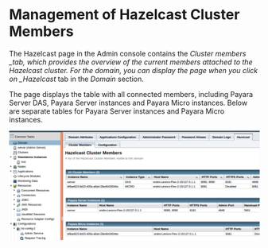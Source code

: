 # Management of Hazelcast Cluster Members

The Hazelcast page in the Admin console contains the _Cluster members \_tab, which provides the overview of the current members attached to the Hazelcast cluster. For the domain, you can display the page when you click on \_Hazelcast_ tab in the _Domain_ section.

The page displays the table with all connected members, including Payara Server DAS, Payara Server instances and Payara Micro instances. Below are separate tables for Payara Server instances and Payara Micro instances.

![](/documentation/extended-documentation/hazelcast/images/cluster-members.png)

